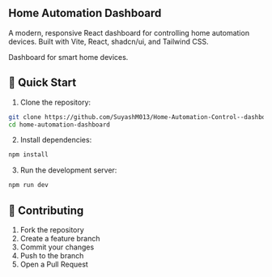 ## Home Automation Dashboard

A modern, responsive React dashboard for controlling home automation devices. Built with Vite, React, shadcn/ui, and Tailwind CSS.

Dashboard for smart home devices.

## 🚀 Quick Start

1. Clone the repository:
```bash
git clone https://github.com/SuyashM013/Home-Automation-Control--dashboard
cd home-automation-dashboard
```

2. Install dependencies:
```bash
npm install
```
3. Run the development server:
```bash
npm run dev
```

## 🤝 Contributing

1. Fork the repository
2. Create a feature branch
3. Commit your changes
4. Push to the branch
5. Open a Pull Request